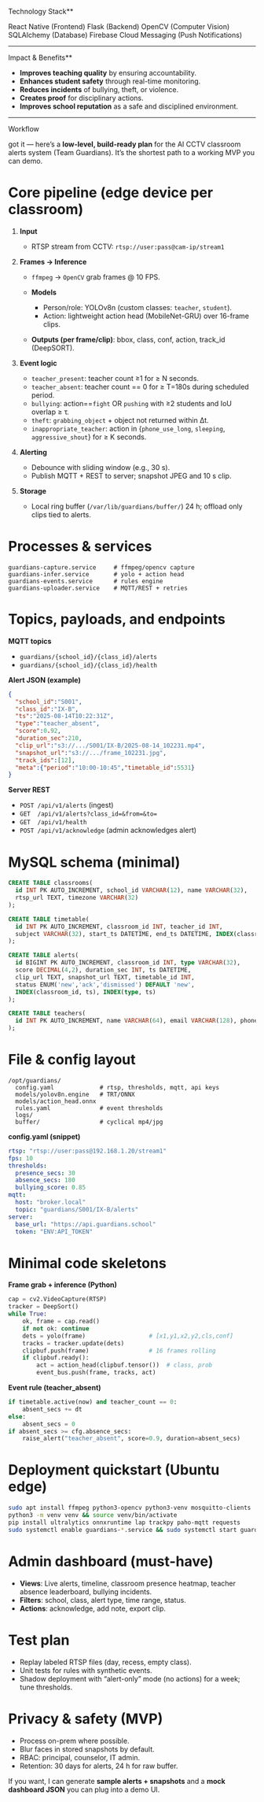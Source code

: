  Technology Stack**

React Native (Frontend)
Flask (Backend)
OpenCV (Computer Vision)
SQLAlchemy (Database)
Firebase Cloud Messaging (Push Notifications)

---
 Impact & Benefits**

* **Improves teaching quality** by ensuring accountability.
* **Enhances student safety** through real-time monitoring.
* **Reduces incidents** of bullying, theft, or violence.
* **Creates proof** for disciplinary actions.
* **Improves school reputation** as a safe and disciplined environment.

---
 Workflow

 got it — here’s a **low-level, build-ready plan** for the AI CCTV classroom alerts system (Team Guardians). It’s the shortest path to a working MVP you can demo.

# Core pipeline (edge device per classroom)

1. **Input**

   * RTSP stream from CCTV: `rtsp://user:pass@cam-ip/stream1`
2. **Frames → Inference**

   * `ffmpeg` → `OpenCV` grab frames @ 10 FPS.
   * **Models**

     * Person/role: YOLOv8n (custom classes: `teacher`, `student`).
     * Action: lightweight action head (MobileNet-GRU) over 16-frame clips.
   * **Outputs (per frame/clip)**: bbox, class, conf, action, track\_id (DeepSORT).
3. **Event logic**

   * `teacher_present`: teacher count ≥1 for ≥ N seconds.
   * `teacher_absent`: teacher count == 0 for ≥ T=180s during scheduled period.
   * `bullying`: action==`fight` OR `pushing` with ≥2 students and IoU overlap ≥ τ.
   * `theft`: `grabbing_object` + object not returned within Δt.
   * `inappropriate_teacher`: action in {`phone_use_long`, `sleeping`, `aggressive_shout`} for ≥ K seconds.
4. **Alerting**

   * Debounce with sliding window (e.g., 30 s).
   * Publish MQTT + REST to server; snapshot JPEG and 10 s clip.
5. **Storage**

   * Local ring buffer (`/var/lib/guardians/buffer/`) 24 h; offload only clips tied to alerts.

# Processes & services

```
guardians-capture.service     # ffmpeg/opencv capture
guardians-infer.service       # yolo + action head
guardians-events.service      # rules engine
guardians-uploader.service    # MQTT/REST + retries
```

# Topics, payloads, and endpoints

**MQTT topics**

* `guardians/{school_id}/{class_id}/alerts`
* `guardians/{school_id}/{class_id}/health`

**Alert JSON (example)**

```json
{
  "school_id":"S001",
  "class_id":"IX-B",
  "ts":"2025-08-14T10:22:31Z",
  "type":"teacher_absent",
  "score":0.92,
  "duration_sec":210,
  "clip_url":"s3://.../S001/IX-B/2025-08-14_102231.mp4",
  "snapshot_url":"s3://.../frame_102231.jpg",
  "track_ids":[12],
  "meta":{"period":"10:00-10:45","timetable_id":5531}
}
```

**Server REST**

* `POST /api/v1/alerts` (ingest)
* `GET  /api/v1/alerts?class_id=&from=&to=`
* `GET  /api/v1/health`
* `POST /api/v1/acknowledge` (admin acknowledges alert)

# MySQL schema (minimal)

```sql
CREATE TABLE classrooms(
  id INT PK AUTO_INCREMENT, school_id VARCHAR(12), name VARCHAR(32),
  rtsp_url TEXT, timezone VARCHAR(32)
);

CREATE TABLE timetable(
  id INT PK AUTO_INCREMENT, classroom_id INT, teacher_id INT,
  subject VARCHAR(32), start_ts DATETIME, end_ts DATETIME, INDEX(classroom_id)
);

CREATE TABLE alerts(
  id BIGINT PK AUTO_INCREMENT, classroom_id INT, type VARCHAR(32),
  score DECIMAL(4,2), duration_sec INT, ts DATETIME,
  clip_url TEXT, snapshot_url TEXT, timetable_id INT,
  status ENUM('new','ack','dismissed') DEFAULT 'new',
  INDEX(classroom_id, ts), INDEX(type, ts)
);

CREATE TABLE teachers(
  id INT PK AUTO_INCREMENT, name VARCHAR(64), email VARCHAR(128), phone VARCHAR(20)
);
```

# File & config layout

```
/opt/guardians/
  config.yaml             # rtsp, thresholds, mqtt, api keys
  models/yolov8n.engine   # TRT/ONNX
  models/action_head.onnx
  rules.yaml              # event thresholds
  logs/
  buffer/                 # cyclical mp4/jpg
```

**config.yaml (snippet)**

```yaml
rtsp: "rtsp://user:pass@192.168.1.20/stream1"
fps: 10
thresholds:
  presence_secs: 30
  absence_secs: 180
  bullying_score: 0.85
mqtt:
  host: "broker.local"
  topic: "guardians/S001/IX-B/alerts"
server:
  base_url: "https://api.guardians.school"
  token: "ENV:API_TOKEN"
```

# Minimal code skeletons

**Frame grab + inference (Python)**

```python
cap = cv2.VideoCapture(RTSP)
tracker = DeepSort()
while True:
    ok, frame = cap.read()
    if not ok: continue
    dets = yolo(frame)                  # [x1,y1,x2,y2,cls,conf]
    tracks = tracker.update(dets)
    clipbuf.push(frame)                 # 16 frames rolling
    if clipbuf.ready():
        act = action_head(clipbuf.tensor())  # class, prob
        event_bus.push(frame, tracks, act)
```

**Event rule (teacher\_absent)**

```python
if timetable.active(now) and teacher_count == 0:
    absent_secs += dt
else:
    absent_secs = 0
if absent_secs >= cfg.absence_secs:
    raise_alert("teacher_absent", score=0.9, duration=absent_secs)
```

# Deployment quickstart (Ubuntu edge)

```bash
sudo apt install ffmpeg python3-opencv python3-venv mosquitto-clients
python3 -m venv venv && source venv/bin/activate
pip install ultralytics onnxruntime lap trackpy paho-mqtt requests
sudo systemctl enable guardians-*.service && sudo systemctl start guardians-capture
```

# Admin dashboard (must-have)

* **Views**: Live alerts, timeline, classroom presence heatmap, teacher absence leaderboard, bullying incidents.
* **Filters**: school, class, alert type, time range, status.
* **Actions**: acknowledge, add note, export clip.

# Test plan

* Replay labeled RTSP files (day, recess, empty class).
* Unit tests for rules with synthetic events.
* Shadow deployment with “alert-only” mode (no actions) for a week; tune thresholds.

# Privacy & safety (MVP)

* Process on-prem where possible.
* Blur faces in stored snapshots by default.
* RBAC: principal, counselor, IT admin.
* Retention: 30 days for alerts, 24 h for raw buffer.

If you want, I can generate **sample alerts + snapshots** and a **mock dashboard JSON** you can plug into a demo UI.

